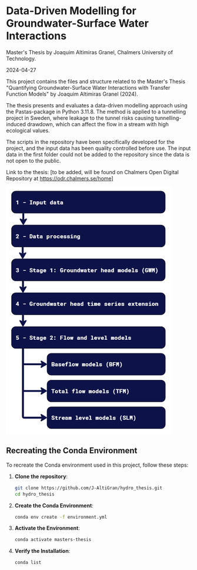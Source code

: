 # Data-Driven Modelling for Groundwater-Surface Water Interactions
Master's Thesis by Joaquim Altimiras Granel, Chalmers University of Technology.

2024-04-27

This project contains the files and structure related to the Master's Thesis "Quantifying Groundwater-Surface Water Interactions with Transfer Function Models" by Joaquim Altimiras Granel (2024).

The thesis presents and evaluates a data-driven modelling approach using the Pastas-package in Python 3.11.8. The method is applied to a tunnelling project in Sweden, where leakage to the tunnel risks causing tunnelling-induced drawdown, which can affect the flow in a stream with high ecological values.

The scripts in the repository have been specifically developed for the project, and the input data has been quality controlled before use. The input data in the first folder could not be added to the repository since the data is not open to the public.

Link to the thesis: [to be added, will be found on Chalmers Open Digital Repository at https://odr.chalmers.se/home]

![File structure of the project:](readme_file_structure.png)

## Recreating the Conda Environment

To recreate the Conda environment used in this project, follow these steps:

1. **Clone the repository**:

    ```bash
    git clone https://github.com/J-AltiGran/hydro_thesis.git
    cd hydro_thesis
    ```

2. **Create the Conda Environment**:

    ```bash
    conda env create -f environment.yml
    ```

3. **Activate the Environment**:

    ```bash
    conda activate masters-thesis
    ```

4. **Verify the Installation**:

    ```bash
    conda list
    ```